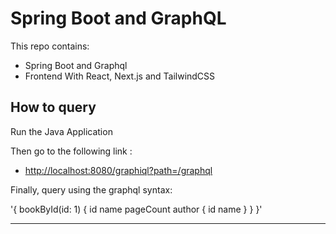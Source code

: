 # Spring Boot and GraphQL

This repo contains:

- Spring Boot and Graphql
- Frontend With React, Next.js and TailwindCSS

## How to query

Run the Java Application

Then go to the following link :

- <http://localhost:8080/graphiql?path=/graphql>

Finally, query using the graphql syntax:

'{
  bookById(id: 1) {
    id
    name
    pageCount
    author {
      id
      name
    }
  }
}'

---
